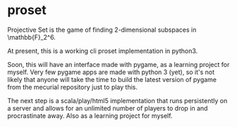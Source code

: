 proset
======
Projective Set is the game of finding 2-dimensional subspaces in \mathbb{F}_2^6.

At present, this is a working cli proset implementation in python3.

Soon, this will have an interface made with pygame, as a learning project for
myself. Very few pygame apps are made with python 3 (yet), so it's not likely
that anyone will take the time to build the latest version of pygame from the
mecurial repository just to play this.

The next step is a scala/play/html5 implementation that runs persistently on a
server and allows for an unlimited number of players to drop in and
procrastinate away. Also as a learning project for myself.

